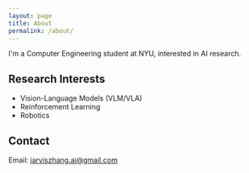 ```yaml
---
layout: page
title: About
permalink: /about/
---
```


I'm a Computer Engineering student at NYU, interested in AI research.

## Research Interests
- Vision-Language Models (VLM/VLA)
- Reinforcement Learning
- Robotics

## Contact
Email: jarviszhang.ai@gmail.com